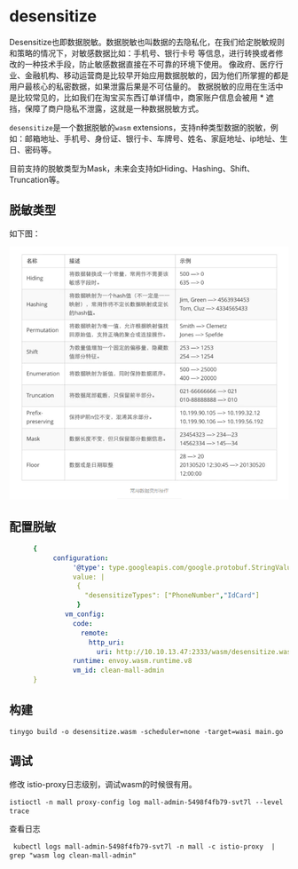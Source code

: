 # desensitize

Desensitize也即数据脱敏。数据脱敏也叫数据的去隐私化，在我们给定脱敏规则和策略的情况下，对敏感数据比如：手机号、银行卡号 等信息，进行转换或者修改的一种技术手段，防止敏感数据直接在不可靠的环境下使用。
像政府、医疗行业、金融机构、移动运营商是比较早开始应用数据脱敏的，因为他们所掌握的都是用户最核心的私密数据，如果泄露后果是不可估量的。
数据脱敏的应用在生活中是比较常见的，比如我们在淘宝买东西订单详情中，商家账户信息会被用 * 遮挡，保障了商户隐私不泄露，这就是一种数据脱敏方式。

`desensitize`是一个数据脱敏的`wasm` extensions，支持n种类型数据的脱敏，例如：邮箱地址、手机号、身份证、银行卡、车牌号、姓名、家庭地址、ip地址、生日、密码等。

目前支持的脱敏类型为Mask，未来会支持如Hiding、Hashing、Shift、Truncation等。

## 脱敏类型
如下图：

![数据脱敏](../../doc/images/desensitize-type.png)

## 配置脱敏
```yaml 
      { 
           configuration:
                '@type': type.googleapis.com/google.protobuf.StringValue
                value: |
                 {
                   "desensitizeTypes": ["PhoneNumber","IdCard"]
                 }
              vm_config:
                code:
                  remote:
                    http_uri:
                      uri: http://10.10.13.47:2333/wasm/desensitize.wasm
                runtime: envoy.wasm.runtime.v8
                vm_id: clean-mall-admin
      }
```

## 构建
```shell
tinygo build -o desensitize.wasm -scheduler=none -target=wasi main.go
```

## 调试
修改 istio-proxy日志级别，调试wasm的时候很有用。
```shell
istioctl -n mall proxy-config log mall-admin-5498f4fb79-svt7l --level trace
```

查看日志
```shell
 kubectl logs mall-admin-5498f4fb79-svt7l -n mall -c istio-proxy  | grep "wasm log clean-mall-admin"
```



